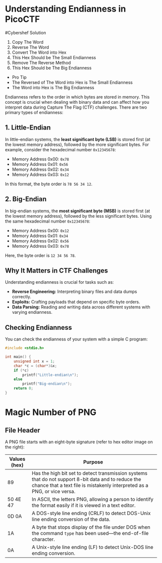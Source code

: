 # Understanding Endianness in PicoCTF

#Cybershef Solution
1. Copy The Word
2. Reverse The Word
3. Convert The Word into Hex
4. This Hex Should be The Small Endianness
5. Remove The Reverse Method
6. This Hex Should be The Big Endianness

+ Pro Tip
+ The Reversed of The Word into Hex is The Small Endianness
+ The Word into Hex is The Big Endianness

Endianness refers to the order in which bytes are stored in memory. This concept is crucial when dealing with binary data and can affect how you interpret data during Capture The Flag (CTF) challenges. There are two primary types of endianness:

## 1. Little-Endian
In little-endian systems, the **least significant byte (LSB)** is stored first (at the lowest memory address), followed by the more significant bytes. For example, consider the hexadecimal number `0x12345678`:

- Memory Address 0x00: `0x78`
- Memory Address 0x01: `0x56`
- Memory Address 0x02: `0x34`
- Memory Address 0x03: `0x12`

In this format, the byte order is `78 56 34 12`.

## 2. Big-Endian
In big-endian systems, the **most significant byte (MSB)** is stored first (at the lowest memory address), followed by the less significant bytes. Using the same hexadecimal number `0x12345678`:

- Memory Address 0x00: `0x12`
- Memory Address 0x01: `0x34`
- Memory Address 0x02: `0x56`
- Memory Address 0x03: `0x78`

Here, the byte order is `12 34 56 78`.

## Why It Matters in CTF Challenges

Understanding endianness is crucial for tasks such as:

- **Reverse Engineering:** Interpreting binary files and data dumps correctly.
- **Exploits:** Crafting payloads that depend on specific byte orders.
- **Data Parsing:** Reading and writing data across different systems with varying endianness.

## Checking Endianness

You can check the endianness of your system with a simple C program:

```c
#include <stdio.h>

int main() {
    unsigned int x = 1;
    char *c = (char*)&x;
    if (*c) 
        printf("Little-endian\n");
    else 
        printf("Big-endian\n");
    return 0;
}
```

# Magic Number of PNG
## File Header

A PNG file starts with an eight-byte signature (refer to hex editor image on the right):

| Values (hex) | Purpose |
|--------------|---------|
| 89           | Has the high bit set to detect transmission systems that do not support 8-bit data and to reduce the chance that a text file is mistakenly interpreted as a PNG, or vice versa. |
| 50 4E 47     | In ASCII, the letters PNG, allowing a person to identify the format easily if it is viewed in a text editor. |
| 0D 0A        | A DOS-style line ending (CRLF) to detect DOS-Unix line ending conversion of the data. |
| 1A           | A byte that stops display of the file under DOS when the command `type` has been used—the end-of-file character. |
| 0A           | A Unix-style line ending (LF) to detect Unix-DOS line ending conversion. |

